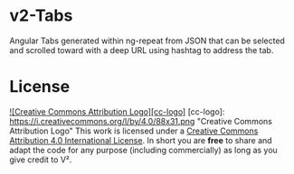 # v2-Tabs
Angular Tabs generated within ng-repeat from JSON that can be selected and scrolled toward with a deep URL using hashtag to address the tab.



# License
[![Creative Commons Attribution Logo][cc-logo]](http://creativecommons.org/licenses/by/4.0)
[cc-logo]: https://i.creativecommons.org/l/by/4.0/88x31.png "Creative Commons Attribution Logo"
This work is licensed under a [Creative Commons Attribution 4.0 International License](http://creativecommons.org/licenses/by/4.0/). In short you are **free** to share and adapt the code for any purpose (including commercially) as long as you give credit to V².



